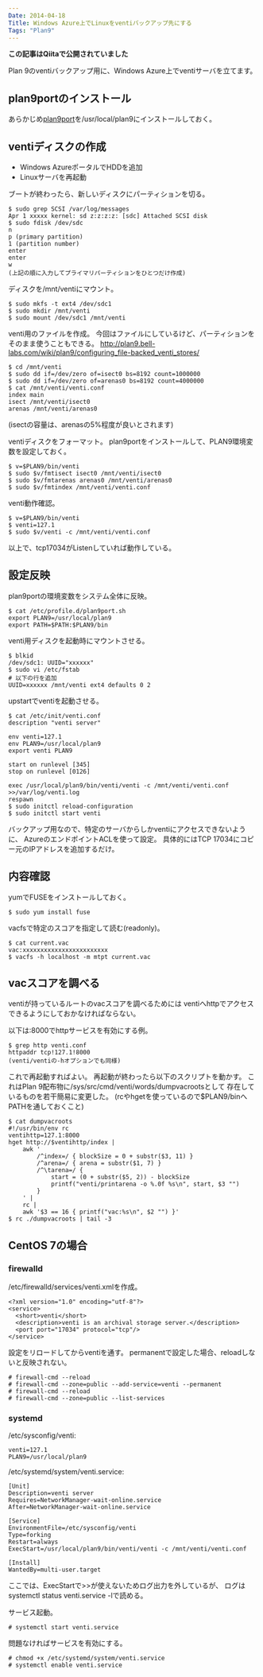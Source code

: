 ```yaml
---
Date: 2014-04-18
Title: Windows Azure上でLinuxをventiバックアップ先にする
Tags: "Plan9"
---
```


**この記事はQiitaで公開されていました**

Plan 9のventiバックアップ用に、Windows Azure上でventiサーバを立てます。

## plan9portのインストール

あらかじめ[plan9port](http://swtch.com/plan9port/)を/usr/local/plan9にインストールしておく。

## ventiディスクの作成

* Windows AzureポータルでHDDを追加
* Linuxサーバを再起動

ブートが終わったら、新しいディスクにパーティションを切る。

    $ sudo grep SCSI /var/log/messages
    Apr 1 xxxxx kernel: sd z:z:z:z: [sdc] Attached SCSI disk
    $ sudo fdisk /dev/sdc
    n
    p (primary partition)
    1 (partition number)
    enter
    enter
    w
    (上記の順に入力してプライマリパーティションをひとつだけ作成)

ディスクを/mnt/ventiにマウント。

    $ sudo mkfs -t ext4 /dev/sdc1
    $ sudo mkdir /mnt/venti
    $ sudo mount /dev/sdc1 /mnt/venti

venti用のファイルを作成。
今回はファイルにしているけど、パーティションをそのまま使うこともできる。
http://plan9.bell-labs.com/wiki/plan9/configuring_file-backed_venti_stores/

    $ cd /mnt/venti
    $ sudo dd if=/dev/zero of=isect0 bs=8192 count=1000000
    $ sudo dd if=/dev/zero of=arenas0 bs=8192 count=4000000
    $ cat /mnt/venti/venti.conf 
    index main
    isect /mnt/venti/isect0
    arenas /mnt/venti/arenas0

(isectの容量は、arenasの5%程度が良いとされます)

ventiディスクをフォーマット。
plan9portをインストールして、PLAN9環境変数を設定しておく。

    $ v=$PLAN9/bin/venti
    $ sudo $v/fmtisect isect0 /mnt/venti/isect0
    $ sudo $v/fmtarenas arenas0 /mnt/venti/arenas0
    $ sudo $v/fmtindex /mnt/venti/venti.conf

venti動作確認。

    $ v=$PLAN9/bin/venti
    $ venti=127.1
    $ sudo $v/venti -c /mnt/venti/venti.conf

以上で、tcp17034がListenしていれば動作している。

## 設定反映

plan9portの環境変数をシステム全体に反映。

    $ cat /etc/profile.d/plan9port.sh
    export PLAN9=/usr/local/plan9
    export PATH=$PATH:$PLAN9/bin

venti用ディスクを起動時にマウントさせる。

    $ blkid
    /dev/sdc1: UUID="xxxxxx"
    $ sudo vi /etc/fstab
    # 以下の行を追加
    UUID=xxxxxx /mnt/venti ext4 defaults 0 2

upstartでventiを起動させる。

    $ cat /etc/init/venti.conf
    description "venti server"
    
    env venti=127.1
    env PLAN9=/usr/local/plan9
    export venti PLAN9
    
    start on runlevel [345]
    stop on runlevel [0126]
    
    exec /usr/local/plan9/bin/venti/venti -c /mnt/venti/venti.conf >>/var/log/venti.log
    respawn
    $ sudo initctl reload-configuration
    $ sudo initctl start venti

バックアップ用なので、特定のサーバからしかventiにアクセスできないように、
AzureのエンドポイントACLを使って設定。
具体的にはTCP 17034にコピー元のIPアドレスを追加するだけ。

## 内容確認

yumでFUSEをインストールしておく。

    $ sudo yum install fuse

vacfsで特定のスコアを指定して読む(readonly)。

    $ cat current.vac
    vac:xxxxxxxxxxxxxxxxxxxxxxxx
    $ vacfs -h localhost -m mtpt current.vac

## vacスコアを調べる

ventiが持っているルートのvacスコアを調べるためには
ventiへhttpでアクセスできるようにしておかなければならない。

以下は:8000でhttpサービスを有効にする例。

    $ grep http venti.conf
    httpaddr tcp!127.1!8000
    (venti/ventiの-hオプションでも同様)

これで再起動すればよい。
再起動が終わったら以下のスクリプトを動かす。
これはPlan 9配布物に/sys/src/cmd/venti/words/dumpvacrootsとして
存在しているものを若干簡易に変更した。
(rcやhgetを使っているので$PLAN9/binへPATHを通しておくこと)

    $ cat dumpvacroots
    #!/usr/bin/env rc
    ventihttp=127.1:8000
    hget http://$ventihttp/index |
        awk '
            /^index=/ { blockSize = 0 + substr($3, 11) }
            /^arena=/ { arena = substr($1, 7) }
            /^\tarena=/ {
                start = (0 + substr($5, 2)) - blockSize
                printf("venti/printarena -o %.0f %s\n", start, $3 "")
            }
        ' |
        rc |
        awk '$3 == 16 { printf("vac:%s\n", $2 "") }'
    $ rc ./dumpvacroots | tail -3

## CentOS 7の場合

### firewalld

/etc/firewalld/services/venti.xmlを作成。

    <?xml version="1.0" encoding="utf-8"?>
    <service>
      <short>venti</short>
      <description>venti is an archival storage server.</description>
      <port port="17034" protocol="tcp"/>
    </service>

設定をリロードしてからventiを通す。
permanentで設定した場合、reloadしないと反映されない。

    # firewall-cmd --reload
    # firewall-cmd --zone=public --add-service=venti --permanent
    # firewall-cmd --reload
    # firewall-cmd --zone=public --list-services

### systemd

/etc/sysconfig/venti:

    venti=127.1
    PLAN9=/usr/local/plan9

/etc/systemd/system/venti.service:

    [Unit]
    Description=venti server
    Requires=NetworkManager-wait-online.service
    After=NetworkManager-wait-online.service

    [Service]
    EnvironmentFile=/etc/sysconfig/venti
    Type=forking
    Restart=always
    ExecStart=/usr/local/plan9/bin/venti/venti -c /mnt/venti/venti.conf

    [Install]
    WantedBy=multi-user.target

ここでは、ExecStartで>>が使えないためログ出力を外しているが、
ログはsystemctl status venti.service -lで読める。

サービス起動。

    # systemctl start venti.service

問題なければサービスを有効にする。

    # chmod +x /etc/systemd/system/venti.service
    # systemctl enable venti.service

